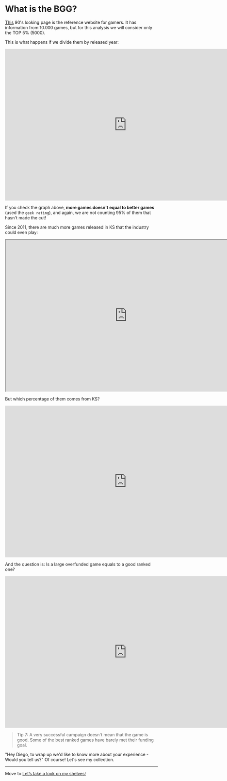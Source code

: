 
# What is the BGG?

[This](https://boardgamegeek.com/) 90's looking page is the reference website for gamers. It has information from 10.000 games, but for this analysis we will consider only the TOP 5% (5000).

This is what happens if we divide them by released year:

<p align="center">
<iframe
  src="https://dcl.dev.looker.com/embed/looks/903"
  width="800"
  height="500"
   frameborder='0'>
</iframe></p>

If you check the graph above, **more games doesn't equal to better games** (used the `geek rating`), and again, we are not counting 95% of them that hasn't made the cut!

Since 2011, there are much more games released in KS that the industry could even play:

<p align="center"><iframe src="https://drive.google.com/file/d/1P_1E_l6rkaiwR3dU0Oyu0T6-Z0a6HQ93/preview" width="800" height="500"></iframe></p>

But which percentage of them comes from KS?

<p align="center">
<iframe
  src="https://dcl.dev.looker.com/embed/looks/886"
  width="800"
  height="500"
   frameborder='0'>
</iframe></p>

And the question is: Is a large overfunded game equals to a good ranked one?

<p align="center">
<iframe
  src="https://dcl.dev.looker.com/embed/looks/904"
  width="800"
  height="500"
   frameborder='0'>
</iframe></p>

> Tip 7: A very successful campaign doesn't mean that the game is good. Some of the best ranked games have barely met their funding goal.

"Hey Diego, to wrap up we'd like to know more about your experience - Would you tell us?" Of course! Let's see my collection. 


---
Move to [Let’s take a look on my shelves!](https://diegocamlooker.github.io/Kickstarter/collection)
